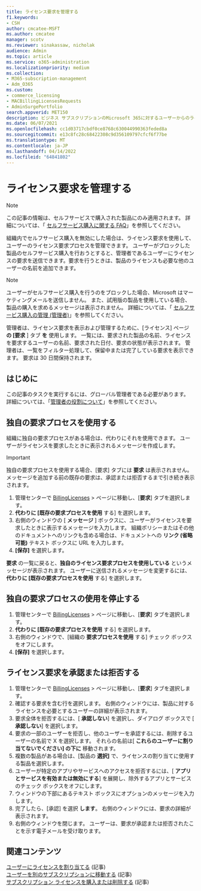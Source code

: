 ```yaml
---
title: ライセンス要求を管理する
f1.keywords:
- CSH
author: cmcatee-MSFT
ms.author: cmcatee
manager: scotv
ms.reviewer: sinakassaw, nicholak
audience: Admin
ms.topic: article
ms.service: o365-administration
ms.localizationpriority: medium
ms.collection:
- M365-subscription-management
- Adm_O365
ms.custom:
- commerce_licensing
- MACBillingLicensesRequests
- AdminSurgePortfolio
search.appverid: MET150
description: ビジネス サブスクリプションのMicrosoft 365に対するユーザーからのライセンス要求を確認および承認または拒否する方法について説明します。
ms.date: 06/07/2021
ms.openlocfilehash: cc1d03717cbdf0ce8768c630044990363feded8a
ms.sourcegitcommit: e13c8fc28c68422308c9d356109797cfcf6f77be
ms.translationtype: MT
ms.contentlocale: ja-JP
ms.lasthandoff: 04/14/2022
ms.locfileid: "64841802"
---
```

# <a name="manage-license-requests"></a>ライセンス要求を管理する

> [!NOTE]
> この記事の情報は、セルフサービスで購入された製品にのみ適用されます。 詳細については、「 [セルフサービス購入に関する FAQ](../subscriptions/self-service-purchase-faq.yml)」を参照してください。

組織内でセルフサービス購入を無効にした場合は、ライセンス要求を使用して、ユーザーのライセンス要求プロセスを管理できます。 ユーザーがブロックした製品のセルフサービス購入を行おうとすると、管理者であるユーザーにライセンスの要求を送信できます。要求を行うときは、製品のライセンスも必要な他のユーザーの名前を追加できます。

> [!NOTE]
> ユーザーがセルフサービス購入を行うのをブロックした場合、Microsoft はマーケティングメールを送信しません。 また、試用版の製品を使用している場合、製品の購入を求めるメッセージは表示されません。 詳細については、「 [セルフサービス購入の管理 (管理者)](../subscriptions/manage-self-service-purchases-admins.md)」を参照してください。

管理者は、ライセンス要求を表示および管理するために、[ライセンス] ページ **の [要求** ] タブ **を** 使用します。 一覧には、要求された製品の名前、ライセンスを要求するユーザーの名前、要求された日付、要求の状態が表示されます。 管理者は、一覧をフィルター処理して、保留中または完了している要求を表示できます。 要求は 30 日間保持されます。

## <a name="before-you-begin"></a>はじめに

この記事のタスクを実行するには、グローバル管理者である必要があります。 詳細については、「[管理者の役割について](../../admin/add-users/about-admin-roles.md)」を参照してください。

## <a name="use-your-own-request-process"></a>独自の要求プロセスを使用する

組織に独自の要求プロセスがある場合は、代わりにそれを使用できます。 ユーザーがライセンスを要求したときに表示されるメッセージを作成します。

> [!IMPORTANT]
> 独自の要求プロセスを使用する場合、[要求] タブには **要求** は表示されません。メッセージを追加する前の既存の要求は、承認または拒否するまで引き続き表示されます。

1. 管理センターで <a href="https://go.microsoft.com/fwlink/p/?linkid=842264" target="_blank">BillingLicenses</a>  >  ページに移動し、[**要求**] タブを選択します。
2. **代わりに [既存の要求プロセスを使用** する] を選択します。
3. 右側のウィンドウの [ **メッセージ** ] ボックスに、ユーザーがライセンスを要求したときに表示するメッセージを入力します。 組織ポリシーまたはその他のドキュメントへのリンクも含める場合は、ドキュメントへの **リンク (省略可能)** テキスト ボックスに URL を入力します。
4. **[保存]** を選択します。

**要求** の一覧に戻ると、**独自のライセンス要求プロセスを使用している** というメッセージが表示されます。 ユーザーに送信されるメッセージを変更するには、 **代わりに [既存の要求プロセスを使用** する] を選択します。

## <a name="stop-using-your-own-request-process"></a>独自の要求プロセスの使用を停止する

1. 管理センターで <a href="https://go.microsoft.com/fwlink/p/?linkid=842264" target="_blank">BillingLicenses</a>  >  ページに移動し、[**要求**] タブを選択します。
2. **代わりに [既存の要求プロセスを使用** する] を選択します。
3. 右側のウィンドウで、[組織の **要求プロセスを使用** する] チェック ボックスをオフにします。
4. **[保存]** を選択します。

## <a name="approve-or-deny-a-license-request"></a>ライセンス要求を承認または拒否する

1. 管理センターで <a href="https://go.microsoft.com/fwlink/p/?linkid=842264" target="_blank">BillingLicenses</a>  >  ページに移動し、[**要求**] タブを選択します。
2. 確認する要求を含む行を選択します。 右側のウィンドウには、製品に対するライセンスを必要とするユーザーの詳細が表示されます。
3. 要求全体を拒否するには、[ **承認しない**] を選択し、ダイアログ ボックスで [ **承認しない**] を選択します。
4. 要求の一部のユーザーを拒否し、他のユーザーを承認するには、削除するユーザーの名前で X を選択します。 それらの名前は[ **これらのユーザーに割り当てないでください] の下に** 移動されます。
5. 複数の製品がある場合は、[製品の **選択]** で、ライセンスの割り当てに使用する製品を選択します。
6. ユーザーが特定のアプリやサービスへのアクセスを拒否するには、[ **アプリとサービスを有効または無効にする**] を展開し、除外するアプリとサービスのチェック ボックスをオフにします。
7. ウィンドウの下部にあるテキスト ボックスにオプションのメッセージを入力します。
8. 完了したら、[承認] を選択 **します**。 右側のウィンドウには、要求の詳細が表示されます。
9. 右側のウィンドウを閉じます。
    ユーザーは、要求が承認または拒否されたことを示す電子メールを受け取ります。

## <a name="related-content"></a>関連コンテンツ

[ユーザーにライセンスを割り当てる](../../admin/manage/assign-licenses-to-users.md) (記事)\
[ユーザーを別のサブスクリプションに移動する](../subscriptions/move-users-different-subscription.md) (記事)\
[サブスクリプション ライセンスを購入または削除する](buy-licenses.md) (記事)
